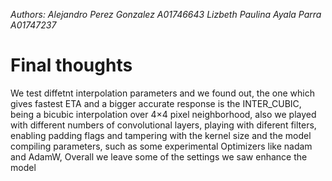 *Authors:* 
*Alejandro Perez Gonzalez A01746643*
*Lizbeth Paulina Ayala Parra A01747237*

# Final thoughts
We test diffetnt interpolation parameters and we found out, the one which gives fastest ETA and a bigger accurate response is the INTER_CUBIC, being a bicubic interpolation over 4×4 pixel neighborhood, also we played with different numbers of convolutional layers, playing with diferent filters, enabling padding flags and tampering with the kernel size and the model compiling parameters, such as some experimental Optimizers like nadam and AdamW, Overall we leave some of the settings we saw enhance the model 